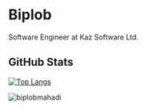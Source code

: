 # Biplob
Software Engineer at Kaz Software Ltd.

## GitHub Stats

[![Top Langs](https://github-readme-stats.vercel.app/api/top-langs/?username=biplobmahadi&langs_count=8&layout=compact)](https://github.com/biplobmahadi)

<img align="center" src="https://github-readme-stats.vercel.app/api?username=biplobmahadi&show_icons=true&locale=en" alt="biplobmahadi" />


